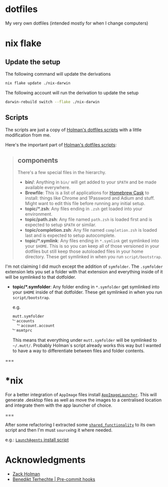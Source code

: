 # dotfiles
My very own dotfiles (intended mostly for when I change computers)

# nix flake

## Update the setup

The following command will update the derivations

```bash
nix flake update ./nix-darwin
```

The following account will run the derivation to update the setup

```bash
darwin-rebuild switch --flake ./nix-darwin
```

## Scripts

The scripts are just a copy of [Holman's dotfiles scripts][holman] with a little modification from me.

Here's the important part of [Holman's dotfiles scripts][holman]:

>## components
>
>There's a few special files in the hierarchy.
>
>- **bin/**: Anything in `bin/` will get added to your `$PATH` and be made
  available everywhere.
>- **Brewfile**: This is a list of applications for [Homebrew Cask](http://caskroom.io) to install: things like Chrome and 1Password and Adium and stuff. Might want to edit this file before running any initial setup.
>- **topic/\*.zsh**: Any files ending in `.zsh` get loaded into your
  environment.
>- **topic/path.zsh**: Any file named `path.zsh` is loaded first and is
  expected to setup `$PATH` or similar.
>- **topic/completion.zsh**: Any file named `completion.zsh` is loaded
  last and is expected to setup autocomplete.
>- **topic/\*.symlink**: Any files ending in `*.symlink` get symlinked into
  your `$HOME`. This is so you can keep all of those versioned in your dotfiles
  but still keep those autoloaded files in your home directory. These get
  symlinked in when you run `script/bootstrap`.

I'm not claiming I did much except the addition of `symfolder`.
The `.symfolder` extension lets you set a folder with that extension and everything inside of it will be symlinked to that dotfolder.

- **topic/\*.symfolder**: Any folder ending in `*.symfolder` get symlinked into
  your `$HOME` inside of that dotfolder. 
  These get symlinked in when you run `script/bootstrap`.
  
  e.g.
  ```bash
  mutt.symfolder
  ﹂accounts
    ﹂account.account
  ﹂msmtprc
  ```
  
  This means that everything under `mutt.symfolder` will be symlinked to `~/.mutt/`.
  Probably Holman`s script already works this way but I wanted to have a way to differentiate between files and folder contents.

===

# *nix

For a better integration of `AppImage` files install [`AppImageLauncher`][appimagelauncher]. This will generate .desktop files as well as move the images to a centralised location and integrate them with the app launcher of choice.

===

After some refactoring I extracted some [`shared_functionality`](script/shared_functionality) to its own script and then I'm must `source`ing it where needed.

e.g.:
[`LaunchAgents` install script](osx/LaunchAgents/install.sh#L3:L5)

# Acknowledgments
* [Zack Holman][holman]
* [Benedikt Terhechte | Pre-commit hooks][hooks]

[holman]:https://github.com/holman/dotfiles
[hooks]:http://appventure.me/2016/04/04/prevent-accidental-test-code-commits/
[appimagelauncher]:https://itsfoss.com/use-appimage-linux/
